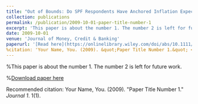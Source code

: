 ```yaml
---
title: "Out of Bounds: Do SPF Respondents Have Anchored Inflation Expectations? (forthcoming)"
collection: publications
permalink: /publication/2009-10-01-paper-title-number-1
excerpt: 'This paper is about the number 1. The number 2 is left for future work.'
date: 2009-10-01
venue: 'Journal of Money, Credit & Banking'
paperurl: '[Read here](https://onlinelibrary.wiley.com/doi/abs/10.1111/jmcb.12968)'
%citation: 'Your Name, You. (2009). &quot;Paper Title Number 1.&quot; <i>Journal 1</i>. 1(1).'
---
```

%This paper is about the number 1. The number 2 is left for future work.

%[Download paper here](http://academicpages.github.io/files/paper1.pdf)

Recommended citation: Your Name, You. (2009). "Paper Title Number 1." <i>Journal 1</i>. 1(1).
